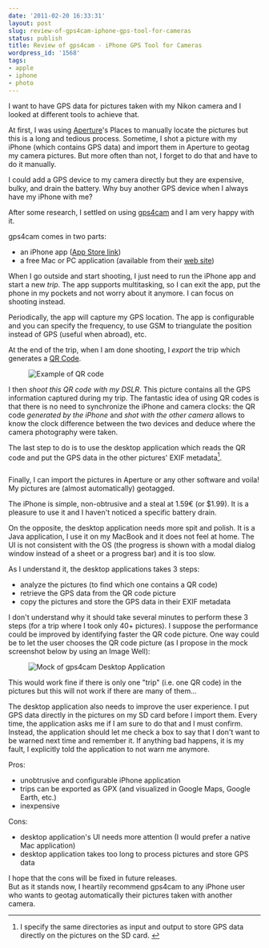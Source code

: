 ```yaml
---
date: '2011-02-20 16:33:31'
layout: post
slug: review-of-gps4cam-iphone-gps-tool-for-cameras
status: publish
title: Review of gps4cam - iPhone GPS Tool for Cameras
wordpress_id: '1568'
tags:
- apple
- iphone
- photo
---
```


I want to have GPS data for pictures taken with my Nikon camera and I looked at different tools to achieve that.

At first, I was using [Aperture][aperture]'s Places to manually locate the pictures but this is a long and tedious process.
Sometime, I shot a picture with my iPhone (which contains GPS data) and import them in Aperture to geotag my camera pictures. But more often than not, I forget to do that and have to do it manually.

I could add a GPS device to my camera directly but they are expensive, bulky, and drain the battery. Why buy another GPS device when I always have my iPhone with me?

After some research, I settled on using [gps4cam][gps4cam] and I am very happy with it.

gps4cam comes in two parts:

* an iPhone app ([App Store link][appstore])
* a free Mac or PC application (available from their [web site][gps4cam])

When I go outside and start shooting, I just need to run the iPhone app and start a new _trip_. The app supports multitasking, so I can exit the app, put the phone in my pockets and not worry about it anymore. I can focus on shooting instead.

Periodically, the app will capture my GPS location. The app is configurable and you can specify the frequency, to use GSM to triangulate the position instead of GPS (useful when abroad), etc.

At the end of the trip, when I am done shooting, I _export_ the trip which generates a [QR Code][qrcode]. 

<figure style="max-width:320px">
<img src="#{ site.img_base_url }images/2011-02-20-photo.png" title="Example of QR code " />
</figure>

I then _shoot this QR code with my DSLR_. This picture contains all the GPS information captured during my trip. The fantastic idea of using QR codes is that there is no need to synchronize the iPhone and camera clocks: the QR code _generated by the iPhone_ and _shot with the other camera_ allows to know the clock difference between the two devices and deduce where the camera photography were taken.

The last step to do is to use the desktop application which reads the QR code and put the GPS data in the other pictures' EXIF metadata<a id="fnr1-2011-02-20" href="#fn1-2011-02-20"><sup>1</sup></a>.

<figure style="max-width:500px">
<img src="#{ site.img_base_url }images/2011-02-20-real.png" alt="" title="gps4cam Desktop Application" />
</figure>

Finally, I can import the pictures in Aperture or any other software and voila! My pictures are (almost automatically) geotagged.

The iPhone is simple, non-obtrusive and a steal at 1.59€ (or $1.99). It is a pleasure to use it and I haven't noticed a specific battery drain.

On the opposite, the desktop application needs more spit and polish.
It is a Java application, I use it on my MacBook and it does not feel at home.
The UI is not consistent with the OS (the progress is shown with a modal dialog window instead of a sheet or a progress bar) and it is too slow.

As I understand it, the desktop applications takes 3 steps:

* analyze the pictures (to find which one contains a QR code)
* retrieve the GPS data from the QR code picture
* copy the pictures and store the GPS data in their EXIF metadata

I don't understand why it should take several minutes to perform these 3 steps (for a trip where I took only 40+ pictures).
I suppose the performance could be improved by identifying faster the QR code picture.
One way could be to let the user chooses the QR code picture (as I propose in the mock screenshot below by using an Image Well):

<figure style="max-width:480px">
  <img src="#{ site.img_base_url }images/2011-02-20-mock.png" title="Mock of gps4cam Desktop Application" />
</figure>

This would work fine if there is only one "trip" (i.e. one QR code) in the pictures but this will not work if there are many of them...

The desktop application also needs to improve the user experience. I put GPS data directly in the pictures on my SD card before I import them. Every time, the application asks me if I am sure to do that and I must confirm.  
Instead, the application should let me check a box to say that I don't want to be warned next time and remember it. If anything bad happens, it is my fault, I explicitly told the application to not warn me anymore.

Pros:

* unobtrusive and configurable iPhone application
* trips can be exported as GPX (and visualized in Google Maps, Google Earth, etc.)
* inexpensive

Cons:

* desktop application's UI needs more attention (I would prefer a native Mac application)
* desktop application takes too long to process pictures and store GPS data

I hope that the cons will be fixed in future releases.  
But as it stands now, I heartily recommend gps4cam to any iPhone user who wants to geotag automatically their pictures taken with another camera. 

---

1. <a id="fn1-2011-02-20"></a> I specify the same directories as input and output to store GPS data directly on the pictures on the SD card.&nbsp;<a href="#fnr1-2011-02-20">&#8617;</a>



[aperture]: http://www.apple.com/aperture/
[appstore]: http://itunes.apple.com/us/app/gps4cam/id325917531?mt=8&uo=6
[gps4cam]: http://gps4cam.com/
[qrcode]: http://en.wikipedia.org/wiki/QR_Code
